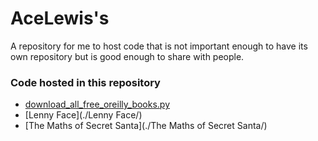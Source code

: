 # AceLewis's 

A repository for me to host code that is not important enough to have its own repository but is good enough to share with people.

### Code hosted in this repository

* [download_all_free_oreilly_books.py](./download-all-free-oreilly-books/)
* [Lenny Face](./Lenny Face/)
* [The Maths of Secret Santa](./The Maths of Secret Santa/)
